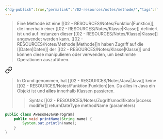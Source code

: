 ```yaml
---
{"dg-publish":true,"permalink":"/02-resources/notes/methode/","tags":["code/OOP"],"noteIcon":"","updated":"2024-10-25T11:26:03.000+02:00"}
---
```


> Eine Methode ist eine [[02 - RESOURCES/Notes/Funktion\|Funktion]], die innerhalb einer [[02 - RESOURCES/Notes/Klasse\|Klasse]] definiert ist und auf Instanzen dieser [[02 - RESOURCES/Notes/Klasse\|Klasse]] angewendet werden kann. [[02 - RESOURCES/Notes/Methode\|Methode]]n haben Zugriff auf die [[Daten\|Daten]] der [[02 - RESOURCES/Notes/Klasse\|Klasse]] und können diese manipulieren oder verwenden, um bestimmte Operationen auszuführen.


<div class="transclusion internal-embed is-loaded"><a class="markdown-embed-link" href="/02-resources/notes/java-methode/" aria-label="Open link"><svg xmlns="http://www.w3.org/2000/svg" width="24" height="24" viewBox="0 0 24 24" fill="none" stroke="currentColor" stroke-width="2" stroke-linecap="round" stroke-linejoin="round" class="svg-icon lucide-link"><path d="M10 13a5 5 0 0 0 7.54.54l3-3a5 5 0 0 0-7.07-7.07l-1.72 1.71"></path><path d="M14 11a5 5 0 0 0-7.54-.54l-3 3a5 5 0 0 0 7.07 7.07l1.71-1.71"></path></svg></a><div class="markdown-embed">




>In Grund genommen, hat [[02 - RESOURCES/Notes/Java\|Java]] keine [[02 - RESOURCES/Notes/Funktion\|Funktion]]en. Da alles in Java ein Objekt ist und **alles** innerhalb Klassen passieren.
>>Syntax
>>[[02 - RESOURCES/Notes/Zugriffsmodifikator\|access modifer]] returnDateType methodName (parameters) 

```java
public class AwesomeJavaProgram{
	public void printName(String name) {
		System.out.println(name);
	}
}
```

</div></div>
